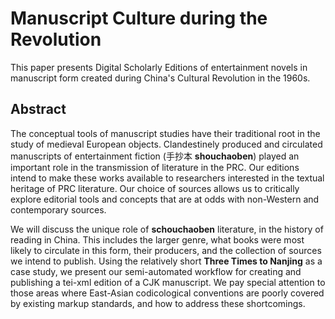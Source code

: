 # Manuscript Culture during the Revolution

This paper presents Digital Scholarly Editions of entertainment novels in manuscript form created during China's Cultural Revolution in the 1960s.

## Abstract
The conceptual tools of manuscript studies have their traditional root in the study of medieval European objects. Clandestinely produced and circulated manuscripts of entertainment fiction (手抄本 **shouchaoben**) played an important role in the transmission of literature in the PRC. Our editions intend to make these works available to researchers interested in the textual heritage of PRC literature. Our choice of sources allows us to critically explore editorial tools and concepts that are at odds with non-Western and contemporary sources.

We will discuss the unique role of **schouchaoben** literature, in the history of reading in China. This includes the larger genre, what books were most likely to circulate in this form, their producers, and the collection of sources we intend to publish. Using the relatively short **Three Times to Nanjing** as a case study, we present our semi-automated workflow for creating and publishing a tei-xml edition of a CJK manuscript. We pay special attention to those areas where East-Asian codicological conventions are poorly covered by existing markup standards, and how to address these shortcomings.  
